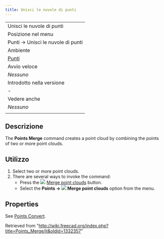 ```yaml
---
title: Unisci le nuvole di punti
---
```

|  |
| --- |
| Unisci le nuvole di punti |
| Posizione nel menu |
| Punti → Unisci le nuvole di punti |
| Ambiente |
| [Punti](/Points_Workbench/it "Points Workbench/it") |
| Avvio veloce |
| *Nessuno* |
| Introdotto nella versione |
| - |
| Vedere anche |
| *Nessuno* |
|  |

## Descrizione

The **Points Merge** command creates a point cloud by combining the points of two or more point clouds.

## Utilizzo

1. Select two or more point clouds.
2. There are several ways to invoke the command:
   * Press the ![](/images/Points_Merge.svg) [Merge point clouds](/Points_Merge "Points Merge") button.
   * Select the **Points → ![](/images/Points_Merge.svg) Merge point clouds** option from the menu.

## Properties

See [Points Convert](/Points_Convert "Points Convert").

Retrieved from "<http://wiki.freecad.org/index.php?title=Points_Merge/it&oldid=1332357>"